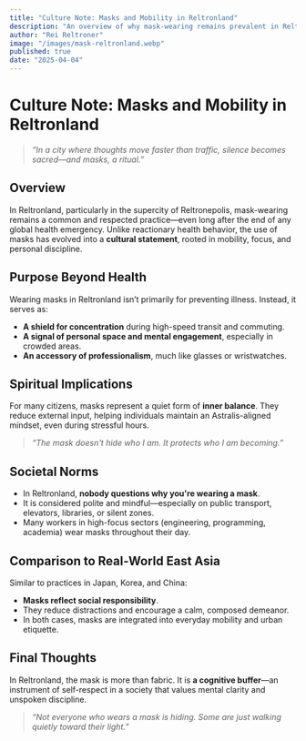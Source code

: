 ```yaml
---
title: "Culture Note: Masks and Mobility in Reltronland"
description: "An overview of why mask-wearing remains prevalent in Reltronland despite the absence of a health crisis."
author: "Rei Reltroner"
image: "/images/mask-reltronland.webp"
published: true
date: "2025-04-04"
---
```


# Culture Note: Masks and Mobility in Reltronland

> _“In a city where thoughts move faster than traffic, silence becomes sacred—and masks, a ritual.”_

## Overview
In Reltronland, particularly in the supercity of Reltronepolis, mask-wearing remains a common and respected practice—even long after the end of any global health emergency. Unlike reactionary health behavior, the use of masks has evolved into a **cultural statement**, rooted in mobility, focus, and personal discipline.

## Purpose Beyond Health
Wearing masks in Reltronland isn’t primarily for preventing illness. Instead, it serves as:

- **A shield for concentration** during high-speed transit and commuting.
- **A signal of personal space and mental engagement**, especially in crowded areas.
- **An accessory of professionalism**, much like glasses or wristwatches.

## Spiritual Implications
For many citizens, masks represent a quiet form of **inner balance**. They reduce external input, helping individuals maintain an Astralis-aligned mindset, even during stressful hours.

> _“The mask doesn't hide who I am. It protects who I am becoming.”_

## Societal Norms
- In Reltronland, **nobody questions why you're wearing a mask**.
- It is considered polite and mindful—especially on public transport, elevators, libraries, or silent zones.
- Many workers in high-focus sectors (engineering, programming, academia) wear masks throughout their day.

## Comparison to Real-World East Asia
Similar to practices in Japan, Korea, and China:

- **Masks reflect social responsibility**.
- They reduce distractions and encourage a calm, composed demeanor.
- In both cases, masks are integrated into everyday mobility and urban etiquette.

## Final Thoughts
In Reltronland, the mask is more than fabric. It is **a cognitive buffer**—an instrument of self-respect in a society that values mental clarity and unspoken discipline.

> _“Not everyone who wears a mask is hiding. Some are just walking quietly toward their light.”_

